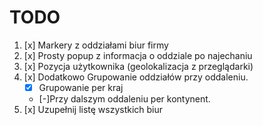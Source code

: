 # TODO

1. [x] Markery z oddziałami biur firmy
2. [x] Prosty popup z informacja o oddziale po najechaniu
3. [x] Pozycja użytkownika (geolokalizacja z przeglądarki)
4. [x] Dodatkowo Grupowanie oddziałów przy oddaleniu.
    - [x] Grupowanie per kraj
    - [-]Przy dalszym oddaleniu per kontynent.
5. [x] Uzupełnij listę wszystkich biur
